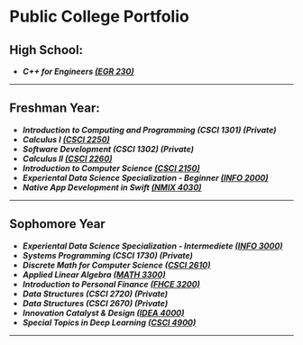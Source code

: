 # Public College Portfolio

## High School:

- **_C++ for Engineers [(EGR 230)](https://github.com/thespcrewroy/Public-College/tree/main/EGR%20230)_**

---

## Freshman Year:

- **_Introduction to Computing and Programming (CSCI 1301) (Private)_**
- **_Calculus I [(CSCI 2250)](https://github.com/thespcrewroy/Public-College)_**
- **_Software Development (CSCI 1302) (Private)_**
- **_Calculus II [(CSCI 2260)](https://github.com/thespcrewroy/Public-College)_**
- **_Introduction to Computer Science [(CSCI 2150)](https://github.com/thespcrewroy/Public-College/tree/main/CSCI%202150)_**
- **_Experiental Data Science Specialization - Beginner [(INFO 2000)](https://github.com/thespcrewroy/Public-College/tree/main/INFO%202000)_**
- **_Native App Development in Swift [(NMIX 4030)](https://github.com/thespcrewroy/SwiftUIExercises)_**

---

## Sophomore Year

- **_Experiental Data Science Specialization - Intermediete [(INFO 3000)](https://github.com/thespcrewroy/Public-College/tree/main/INFO%203000)_**
- **_Systems Programming (CSCI 1730) (Private)_**
- **_Discrete Math for Computer Science [(CSCI 2610)](https://github.com/thespcrewroy/Public-College/tree/main/CSCI%202610)_**
- **_Applied Linear Algebra [(MATH 3300)](https://github.com/thespcrewroy/Public-College/tree/main/MATH%203300)_**
- **_Introduction to Personal Finance [(FHCE 3200)](https://github.com/thespcrewroy/Public-College/tree/main/FHCE%203200)_**
- **_Data Structures (CSCI 2720) (Private)_**
- **_Data Structures (CSCI 2670) (Private)_**
- **_Innovation Catalyst & Design [(IDEA 4000)](https://github.com/thespcrewroy/Public-College)_**
- **_Special Topics in Deep Learning [(CSCI 4900)](https://github.com/thespcrewroy/Public-College)_**

---

